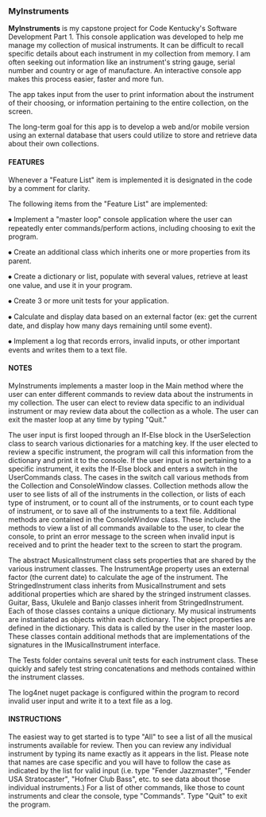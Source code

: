 ### MyInstruments

**MyInstruments** is my capstone project for Code Kentucky's Software Development Part 1. 
This console application was developed to help me manage my collection of musical instruments. 
It can be difficult to recall specific details about each instrument in my collection from memory. 
I am often seeking out information like an instrument's string gauge, serial number and country or age of manufacture. 
An interactive console app makes this process easier, faster and more fun.

The app takes input from the user to print information about the instrument of their choosing, or information pertaining to the entire collection, on the screen.

The long-term goal for this app is to develop a web and/or mobile version using an external database that users could utilize to store and retrieve data about their own collections.


#### FEATURES
Whenever a "Feature List" item is implemented it is designated in the code by a comment for clarity.

The following items from the "Feature List" are implemented:

⦁	Implement a "master loop" console application where the user can repeatedly enter commands/perform actions, including choosing to exit the program.

⦁	Create an additional class which inherits one or more properties from its parent.

⦁	Create a dictionary or list, populate with several values, retrieve at least one value, and use it in your program.

⦁	Create 3 or more unit tests for your application.

⦁	Calculate and display data based on an external factor (ex: get the current date, and display how many days remaining until some event).

⦁ Implement a log that records errors, invalid inputs, or other important events and writes them to a text file.

#### NOTES
MyInstruments implements a master loop in the Main method where the user can enter different commands to review data about the instruments in my collection. 
The user can elect to review data specific to an individual instrument or may review data about the collection as a whole. 
The user can exit the master loop at any time by typing "Quit."

The user input is first looped through an If-Else block in the UserSelection class to search various dictionaries for a matching key. 
If the user elected to review a specific instrument, the program will call this information from the dictionary and print it to the console. 
If the user input is not pertaining to a specific instrument, it exits the If-Else block and enters a switch in the UserCommands class. 
The cases in the switch call various methods from the Collection and ConsoleWindow classes.
Collection methods allow the user to see lists of all of the instruments in the collection, or lists of each type of instrument, or to count all of the instruments, or to count each type of instrument, or to save all of the instruments to a text file. 
Additional methods are contained in the ConsoleWindow class. 
These include the methods to view a list of all commands available to the user, to clear the console, to print an error message to the screen when invalid input is received and to print the header text to the screen to start the program. 

The abstract MusicalInstrument class sets properties that are shared by the various instrument classes. 
The InstrumentAge property uses an external factor (the current date) to calculate the age of the instrument. 
The StringedInstrument class inherits from MusicalInstrument and sets additional properties which are shared by the stringed instrument classes. 
Guitar, Bass, Ukulele and Banjo classes inherit from StringedInstrument. 
Each of those classes contains a unique dictionary. 
My musical instruments are instantiated as objects within each dictionary. 
The object properties are defined in the dictionary. 
This data is called by the user in the master loop. 
These classes contain additional methods that are implementations of the signatures in the IMusicalInstrument interface.

The Tests folder contains several unit tests for each instrument class. 
These quickly and safely test string concatenations and methods contained within the instrument classes.

The log4net nuget package is configured within the program to record invalid user input and write it to a text file as a log.

#### INSTRUCTIONS
The easiest way to get started is to type "All" to see a list of all the musical instruments available for review. 
Then you can review any individual instrument by typing its name exactly as it appears in the list. 
Please note that names are case specific and you will have to follow the case as indicated by the list for valid input (i.e. type "Fender Jazzmaster", "Fender USA Stratocaster", "Hofner Club Bass", etc. to see data about those individual instruments.) 
For a list of other commands, like those to count instruments and clear the console, type "Commands". 
Type "Quit" to exit the program.
